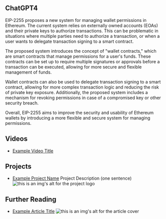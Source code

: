 ## ChatGPT4

EIP-2255 proposes a new system for managing wallet permissions in Ethereum. The current system relies on externally owned accounts (EOAs) and their private keys to authorize transactions. This can be problematic in situations where multiple parties need to authorize a transaction, or when a user wants to delegate transaction signing to a smart contract.

The proposed system introduces the concept of "wallet contracts," which are smart contracts that manage permissions for a user's funds. These contracts can be set up to require multiple signatures or approvals before a transaction can be executed, allowing for more secure and flexible management of funds.

Wallet contracts can also be used to delegate transaction signing to a smart contract, allowing for more complex transaction logic and reducing the risk of private key exposure. Additionally, the proposed system includes a mechanism for revoking permissions in case of a compromised key or other security breach.

Overall, EIP-2255 aims to improve the security and usability of Ethereum wallets by introducing a more flexible and secure system for managing permissions.

## Videos

- [Example Video Title](https://www.youtube.com/watch?v=TDGq4aeevgY)

## Projects

- [Example Project Name](https://xxxx.xxx/xxxxx) Project Description (one sentence) ![this is an img's alt for the project logo](https://xxxx.xxx/project-logo.xxx)

## Further Reading

- [Example Article Title](https://xxxx.xxx/xxxxx) ![this is an img's alt for the article cover](https://xxxx.xxx/article-cover.xxx)
